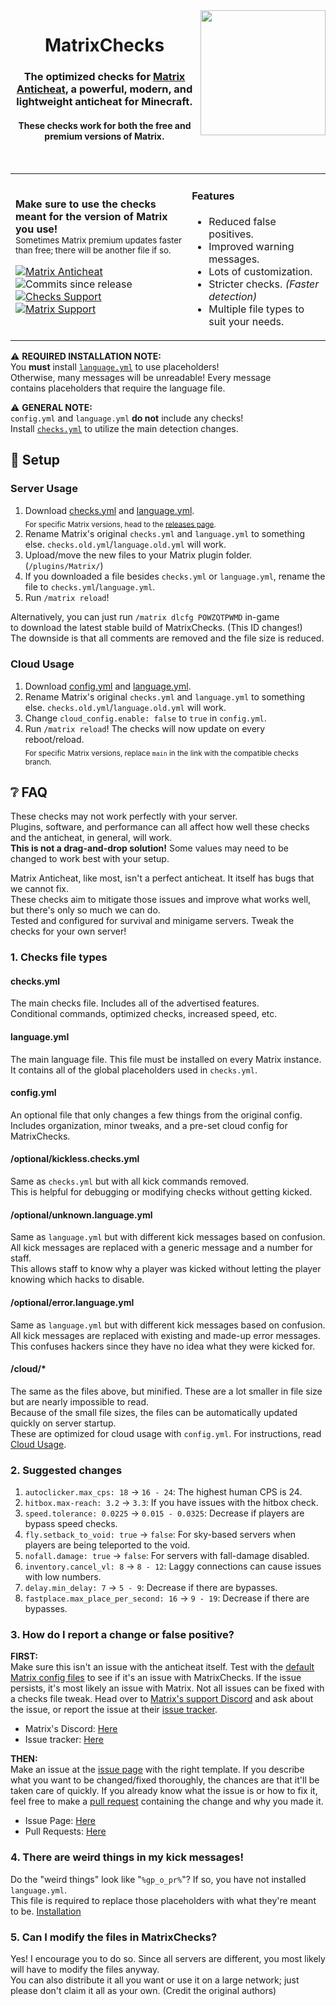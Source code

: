 <img src="https://repository-images.githubusercontent.com/282035636/2f414480-2e50-11eb-838b-ef0822e416bb" width="200px" align="right">
<div align="center">
<h1>MatrixChecks</h1>
<h3>The optimized checks for <a href="https://www.mc-market.org/resources/13999">Matrix Anticheat</a>, a powerful, modern, and lightweight anticheat for Minecraft.</h3>
<h4>These checks work for both the free and premium versions of Matrix.</h4>
<br/>
</div>

<table align="center">
<tr>
<td>

**Make sure to use the checks meant for the version of Matrix you use!**  
<sub>Sometimes Matrix premium updates faster than free; there will be another file if so.</sub>

[![Matrix Anticheat](https://img.shields.io/badge/Plugin-Matrix%20Anticheat-%237009ac?style=flat-square)](https://www.mc-market.org/resources/13999) ![Commits since release](https://img.shields.io/github/commits-since/Encode42/MatrixChecks/latest/main?label=Commits%20since%20release&style=flat-square)  
[![Checks Support](https://img.shields.io/discord/707330384328654869?color=7289DA&label=Checks%20Support&style=flat-square)](https://discord.gg/rjSkFyj) [![Matrix Support](https://img.shields.io/discord/392904793758367745?color=7289DA&label=Matrix%20Support&style=flat-square)](https://discord.gg/rGhYma6)
</td>
<td>

#### Features
- Reduced false positives.
- Improved warning messages.
- Lots of customization.
- Stricter checks. *(Faster detection)*
- Multiple file types to suit your needs.
</td>
</tr>
</table>

⚠ **REQUIRED INSTALLATION NOTE:**  
You **must** install [`language.yml`](https://raw.githubusercontent.com/Encode42/MatrixChecks/main/language.yml) to use placeholders!  
Otherwise, many messages will be unreadable! Every message  
contains placeholders that require the language file.

⚠ **GENERAL NOTE:**  
`config.yml` and `language.yml` **do not** include any checks!  
Install [`checks.yml`](https://raw.githubusercontent.com/Encode42/MatrixChecks/main/checks.yml) to utilize the main detection changes.

## 🔧 Setup
### Server Usage
1. Download [checks.yml](https://raw.githubusercontent.com/Encode42/MatrixChecks/main/checks.yml) and [language.yml](https://raw.githubusercontent.com/Encode42/MatrixChecks/main/language.yml).  
<sub>For specific Matrix versions, head to the [releases page](https://github.com/Encode42/MatrixChecks/releases).</sub>
2. Rename Matrix's original `checks.yml` and `language.yml` to something else. `checks.old.yml`/`language.old.yml` will work.
3. Upload/move the new files to your Matrix plugin folder. (`/plugins/Matrix/`)
4. If you downloaded a file besides `checks.yml` or `language.yml`, rename the file to `checks.yml`/`language.yml`.
5. Run `/matrix reload`!

Alternatively, you can just run `/matrix dlcfg POWZQTPWMD` in-game  
to download the latest stable build of MatrixChecks. (This ID changes!)  
The downside is that all comments are removed and the file size is reduced.

### Cloud Usage
1. Download [config.yml](https://raw.githubusercontent.com/Encode42/MatrixChecks/main/config.yml) and [language.yml](https://raw.githubusercontent.com/Encode42/MatrixChecks/main/language.yml).  
2. Rename Matrix's original `checks.yml` and `language.yml` to something else. `checks.old.yml`/`language.old.yml` will work.
3. Change `cloud_config.enable: false` to `true` in `config.yml`.
4. Run `/matrix reload`! The checks will now update on every reboot/reload.  
<sub>For specific Matrix versions, replace `main` in the link with the compatible checks branch.</sub>

## ❔ FAQ
These checks may not work perfectly with your server.  
Plugins, software, and performance can all affect how well these checks and the anticheat, in general, will work.  
**This is not a drag-and-drop solution!** Some values may need to be changed to work best with your setup.

Matrix Anticheat, like most, isn't a perfect anticheat. It itself has bugs that we cannot fix.  
These checks aim to mitigate those issues and improve what works well, but there's only so much we can do.  
Tested and configured for survival and minigame servers. Tweak the checks for your own server!

### 1. Checks file types
#### checks.yml
The main checks file. Includes all of the advertised features.  
Conditional commands, optimized checks, increased speed, etc.

#### language.yml
The main language file. This file must be installed on every Matrix instance.  
It contains all of the global placeholders used in `checks.yml`.

#### config.yml
An optional file that only changes a few things from the original config.  
Includes organization, minor tweaks, and a pre-set cloud config for MatrixChecks.

#### /optional/kickless.checks.yml
Same as `checks.yml` but with all kick commands removed.  
This is helpful for debugging or modifying checks without getting kicked.

#### /optional/unknown.language.yml
Same as `language.yml` but with different kick messages based on confusion.  
All kick messages are replaced with a generic message and a number for staff.  
This allows staff to know why a player was kicked without letting the player knowing which hacks to disable.

#### /optional/error.language.yml
Same as `language.yml` but with different kick messages based on confusion.  
All kick messages are replaced with existing and made-up error messages.
This confuses hackers since they have no idea what they were kicked for.

#### /cloud/*
The same as the files above, but minified. These are a lot smaller in file size but are nearly impossible to read.  
Because of the small file sizes, the files can be automatically updated quickly on server startup.  
These are optimized for cloud usage with `config.yml`. For instructions, read [Cloud Usage](https://github.com/Encode42/MatrixChecks#cloud-usage).

### 2. Suggested changes
1. `autoclicker.max_cps: 18` → `16 - 24`: The highest human CPS is 24.
2. `hitbox.max-reach: 3.2` → `3.3`: If you have issues with the hitbox check.
3. `speed.tolerance: 0.0225` → `0.015 - 0.0325`: Decrease if players are bypass speed checks.
4. `fly.setback_to_void: true` → `false`: For sky-based servers when players are being teleported to the void.
5. `nofall.damage: true` → `false`: For servers with fall-damage disabled.
6. `inventory.cancel_vl: 8` → `8 - 12`: Laggy connections can cause issues with low numbers.
7. `delay.min_delay: 7` → `5 - 9`: Decrease if there are bypasses.
8. `fastplace.max_place_per_second: 16` → `9 - 19`: Decrease if there are bypasses.

### 3. How do I report a change or false positive?
**FIRST:**  
Make sure this isn't an issue with the anticheat itself. Test with the [default Matrix config files](https://github.com/jiangdashao/Matrix-Issues) to see if it's an issue with MatrixChecks. If the issue persists, it's most likely an issue with Matrix. Not all issues can be fixed with a checks file tweak. Head over to [Matrix's support Discord](https://discord.gg/wjheaRj) and ask about the issue, or report the issue at their [issue tracker](https://github.com/jiangdashao/Matrix-Issues/issues).  
- Matrix's Discord: [Here](https://discord.gg/wjheaRj)  
- Issue tracker: [Here](https://github.com/jiangdashao/Matrix-Issues/issues)

**THEN:**  
Make an issue at the [issue page](https://github.com/Encode42/MatrixChecks/issues) with the right template. If you describe what you want to be changed/fixed thoroughly, the chances are that it'll be taken care of quickly. If you already know what the issue is or how to fix it, feel free to make a [pull request](https://github.com/Encode42/MatrixChecks/pulls) containing the change and why you made it.  
- Issue Page: [Here](https://github.com/Encode42/MatrixChecks/issues)  
- Pull Requests: [Here](https://github.com/Encode42/MatrixChecks/pulls)

### 4. There are weird things in my kick messages!
Do the "weird things" look like "`%gp_o_pr%`"? If so, you have not installed `language.yml`.  
This file is required to replace those placeholders with what they're meant to be. [Installation](https://github.com/Encode42/MatrixChecks#server-usage)

### 5. Can I modify the files in MatrixChecks?
Yes! I encourage you to do so. Since all servers are different, you most likely will have to modify the files anyway.  
You can also distribute it all you want or use it on a large network; just please don't claim it all as your own. (Credit the original authors)